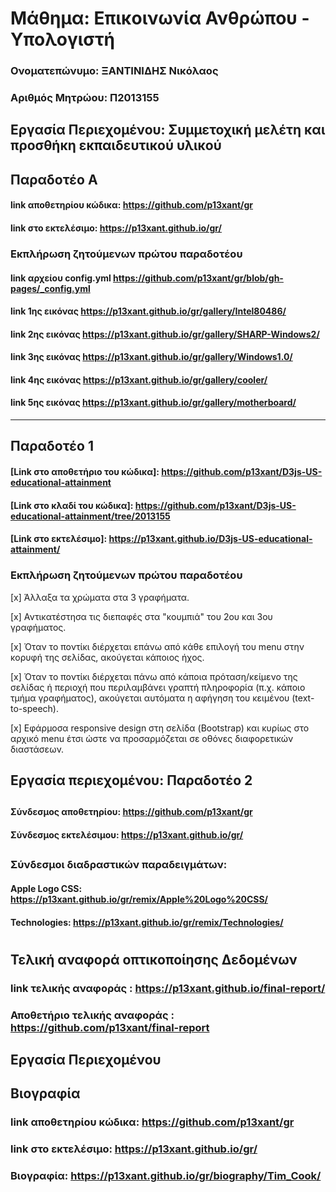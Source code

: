 # Μάθημα: Επικοινωνία Ανθρώπου - Υπολογιστή
### Ονοματεπώνυμο: ΞΑΝΤΙΝΙΔΗΣ Νικόλαος
### Αριθμός Μητρώου: Π2013155
## Εργασία Περιεχομένου: Συμμετοχική μελέτη και προσθήκη εκπαιδευτικού υλικού
## Παραδοτέο Α
#### link αποθετηρίου κώδικα: https://github.com/p13xant/gr
#### link στο εκτελέσιμο: https://p13xant.github.io/gr/
### Εκπλήρωση ζητούμενων πρώτου παραδοτέου
#### link  αρχείου config.yml https://github.com/p13xant/gr/blob/gh-pages/_config.yml
#### link 1ης εικόνας https://p13xant.github.io/gr/gallery/Intel80486/
#### link 2ης εικόνας https://p13xant.github.io/gr/gallery/SHARP-Windows2/
#### link 3ης εικόνας https://p13xant.github.io/gr/gallery/Windows1.0/
#### link 4ης εικόνας https://p13xant.github.io/gr/gallery/cooler/
#### link 5ης εικόνας https://p13xant.github.io/gr/gallery/motherboard/
-------------------------------------------------------------------------------------------

## Παραδοτέο 1

#### [Link στο αποθετήριο του κώδικα]: https://github.com/p13xant/D3js-US-educational-attainment
#### [Link στο κλαδί του κώδικα]: https://github.com/p13xant/D3js-US-educational-attainment/tree/2013155
#### [Link στο εκτελέσιμο]: https://p13xant.github.io/D3js-US-educational-attainment/

### Εκπλήρωση ζητούμενων πρώτου παραδοτέου

[x] Άλλαξα τα χρώματα στα 3 γραφήματα.

[x] Αντικατέστησα τις διεπαφές στα "κουμπιά" του 2ου και 3ου γραφήματος.

[x] Όταν το ποντίκι διέρχεται επάνω από κάθε επιλογή του menu στην κορυφή της σελίδας, ακούγεται κάποιος ήχος.

[x] Όταν το ποντίκι διέρχεται πάνω από κάποια πρόταση/κείμενο της σελίδας ή περιοχή που περιλαμβάνει γραπτή πληροφορία (π.χ. κάποιο τμήμα     γραφήματος), ακούγεται αυτόματα η αφήγηση του κειμένου (text-to-speech).

[x] Εφάρμοσα responsive design στη σελίδα (Bootstrap) και κυρίως στο αρχικό menu έτσι ώστε να προσαρμόζεται σε οθόνες διαφορετικών διαστάσεων.

## Εργασία περιεχομένου: Παραδοτέο 2
##
#### Σύνδεσμος αποθετηρίου: https://github.com/p13xant/gr
#### Σύνδεσμος εκτελέσιμου: https://p13xant.github.io/gr/
##
### Σύνδεσμοι διαδραστικών παραδειγμάτων:
#### Apple Logo CSS: https://p13xant.github.io/gr/remix/Apple%20Logo%20CSS/
#### Technologies: https://p13xant.github.io/gr/remix/Technologies/
#
## Τελική αναφορά οπτικοποίησης Δεδομένων
### link τελικής αναφοράς : https://p13xant.github.io/final-report/
### Αποθετήριο τελικής αναφοράς : https://github.com/p13xant/final-report

## Εργασία Περιεχομένου
## Βιογραφία
### link αποθετηρίου κώδικα: https://github.com/p13xant/gr
### link στο εκτελέσιμο: https://p13xant.github.io/gr/
### Βιογραφία: https://p13xant.github.io/gr/biography/Tim_Cook/

